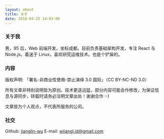 ```yaml
---
layout: about
title: 关于
date: 2018-04-25 14:03:00
---
```


### 关于我

男，95 后，Web 前端开发，坐标成都。目前负责基础架构开发，专注 React 与 Node.js。着迷于 Linux，喜欢研究运维技术。也是个铲屎的。


### 内容

版权声明: 「署名-非商业性使用-禁止演绎 3.0 国际」（CC BY-NC-ND 3.0）

所有文章非特别说明皆为原创。技术更迭迅猛，部分内容可能会作修改，为保证信息与源同步，转载时请务必注明文章出处！谢谢合作 :-)

文章皆为个人观点，不代表所服务的公司。


### 社交

Github: [jianglin-wu](https://github.com/jianglin-wu)
E-mail: [wjiangl.id@gmail.com](mailto:wjiangl.id@gmail.com)